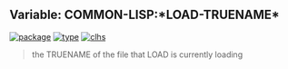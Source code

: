 ## Variable: COMMON-LISP:\*LOAD-TRUENAME\*
[![package](https://img.shields.io/badge/Package-COMMON--LISP-5f9ea0.svg?style=social&colorA=999999)](../) [![type](https://img.shields.io/badge/Type-Variable-5f9ea0.svg?style=social&colorA=999999)](../#variable) [![clhs](https://img.shields.io/badge/CLHS-*LOAD--TRUENAME*-5f9ea0.svg?style=social&colorA=999999)](http://www.lispworks.com/documentation/HyperSpec/Body/v_ld_pns.htm) 

> the TRUENAME of the file that LOAD is currently loading

